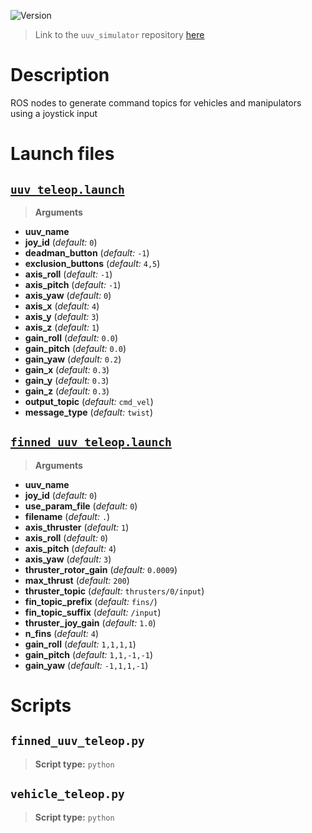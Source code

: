 ![Version](https://img.shields.io/badge/version-0.6.11-brightgreen.svg)

> Link to the `uuv_simulator` repository [here](https://github.com/uuvsimulator/uuv_simulator)

# Description

ROS nodes to generate command topics for vehicles and manipulators using a joystick input

# Launch files

## [`uuv_teleop.launch`](https://github.com/uuvsimulator/uuv_simulator/tree/master/uuv_teleop/launch/uuv_teleop.launch)

> **Arguments**

* **uuv_name**
* **joy_id** (*default:* `0`)
* **deadman_button** (*default:* `-1`)
* **exclusion_buttons** (*default:* `4,5`)
* **axis_roll** (*default:* `-1`)
* **axis_pitch** (*default:* `-1`)
* **axis_yaw** (*default:* `0`)
* **axis_x** (*default:* `4`)
* **axis_y** (*default:* `3`)
* **axis_z** (*default:* `1`)
* **gain_roll** (*default:* `0.0`)
* **gain_pitch** (*default:* `0.0`)
* **gain_yaw** (*default:* `0.2`)
* **gain_x** (*default:* `0.3`)
* **gain_y** (*default:* `0.3`)
* **gain_z** (*default:* `0.3`)
* **output_topic** (*default:* `cmd_vel`)
* **message_type** (*default:* `twist`)

## [`finned_uuv_teleop.launch`](https://github.com/uuvsimulator/uuv_simulator/tree/master/uuv_teleop/launch/finned_uuv_teleop.launch)

> **Arguments**

* **uuv_name**
* **joy_id** (*default:* `0`)
* **use_param_file** (*default:* `0`)
* **filename** (*default:* `.`)
* **axis_thruster** (*default:* `1`)
* **axis_roll** (*default:* `0`)
* **axis_pitch** (*default:* `4`)
* **axis_yaw** (*default:* `3`)
* **thruster_rotor_gain** (*default:* `0.0009`)
* **max_thrust** (*default:* `200`)
* **thruster_topic** (*default:* `thrusters/0/input`)
* **fin_topic_prefix** (*default:* `fins/`)
* **fin_topic_suffix** (*default:* `/input`)
* **thruster_joy_gain** (*default:* `1.0`)
* **n_fins** (*default:* `4`)
* **gain_roll** (*default:* `1,1,1,1`)
* **gain_pitch** (*default:* `1,1,-1,-1`)
* **gain_yaw** (*default:* `-1,1,1,-1`)

# Scripts

## `finned_uuv_teleop.py`

> **Script type:** `python`

## `vehicle_teleop.py`

> **Script type:** `python`

